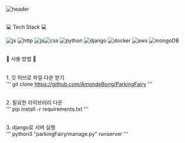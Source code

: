 ![header](https://github.com/AmondeBong/ParkingFairy?type=wave&color=auto&height=300&section=header&text=ParkingFairy%20render&fontSize=90)

<br>💻 Tech Stack 💻</br>

![js](https://img.shields.io/badge/JavaScript-F7DF1E?style=for-the-badge&logo=JavaScript&logoColor=white) ![http](https://img.shields.io/badge/HTML-239120?style=for-the-badge&logo=html5&logoColor=white) ![js](https://img.shields.io/badge/JavaScript-F7DF1E?style=for-the-badge&logo=JavaScript&logoColor=white)![css](https://img.shields.io/badge/CSS-239120?&style=for-the-badge&logo=css3&logoColor=white) ![python](https://img.shields.io/badge/Python-3776AB?style=for-the-badge&logo=python&logoColor=white) ![django](https://img.shields.io/badge/Django-092E20?style=for-the-badge&logo=django&logoColor=white) ![docker](https://img.shields.io/badge/docker-%230db7ed.svg?style=for-the-badge&logo=docker&logoColor=white) ![aws](https://img.shields.io/badge/Amazon_AWS-232F3E?style=for-the-badge&logo=amazon-aws&logoColor=white) ![mongoDB](https://img.shields.io/badge/MongoDB-4EA94B?style=for-the-badge&logo=mongodb&logoColor=white)

<br>🌟 사용 방법 🌟 </br>

<br> 1. 깃 허브로 파일 다운 받기 </br>
'''
git clone https://github.com/AmondeBong/ParkingFairy
'''

<br> 2. 필요한 라이브러리 다운 </br>
'''
pip install -r requirements.txt
'''

<br> 3. django로 서버 실행 </br>
'''
python3 "parkingFairy/manage.py" runserver
'''
